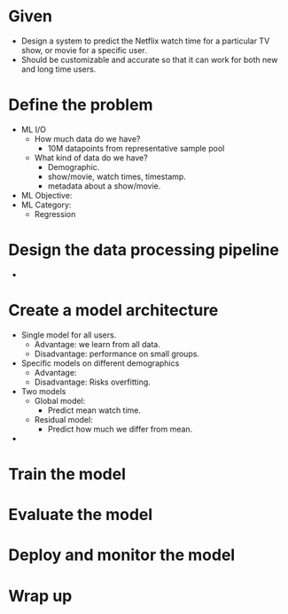 # Given
- Design a system to predict the Netflix 
watch time for a particular TV show,
or movie for a specific user.
- Should be customizable and accurate
so that it can work for both new
and long time users.
# Define the problem
- ML I/O
  - How much data do we have?
    - 10M datapoints from representative sample pool
  - What kind of data do we have?
    - Demographic.
    - show/movie, watch times, timestamp.
    - metadata about a show/movie.
- ML Objective:
- ML Category:
  - Regression
# Design the data processing pipeline
- 
# Create a model architecture
- Single model for all users.
  - Advantage: we learn from all data.
  - Disadvantage: performance on small groups.
- Specific models on different demographics
  - Advantage: 
  - Disadvantage: Risks overfitting.
- Two models
  - Global model:   
    - Predict mean watch time.
  - Residual model:
    - Predict how much we differ from mean.
- 
# Train the model
# Evaluate the model
# Deploy and monitor the model
# Wrap up 